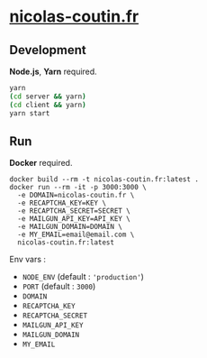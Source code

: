 # [nicolas-coutin.fr](https://nicolas-coutin.fr)

## Development

**Node.js**, **Yarn** required.

```bash
yarn
(cd server && yarn)
(cd client && yarn)
yarn start
```

## Run

**Docker** required.

```
docker build --rm -t nicolas-coutin.fr:latest .
docker run --rm -it -p 3000:3000 \
  -e DOMAIN=nicolas-coutin.fr \
  -e RECAPTCHA_KEY=KEY \
  -e RECAPTCHA_SECRET=SECRET \
  -e MAILGUN_API_KEY=API_KEY \
  -e MAILGUN_DOMAIN=DOMAIN \
  -e MY_EMAIL=email@email.com \
  nicolas-coutin.fr:latest
```

Env vars :

* `NODE_ENV` (default : `'production'`)
* `PORT` (default : `3000`)
* `DOMAIN`
* `RECAPTCHA_KEY`
* `RECAPTCHA_SECRET`
* `MAILGUN_API_KEY`
* `MAILGUN_DOMAIN`
* `MY_EMAIL`
